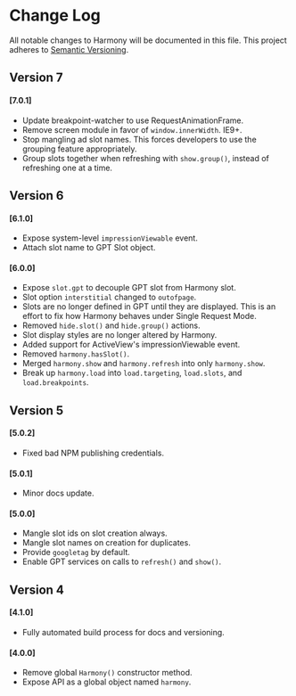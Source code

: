# Change Log
All notable changes to Harmony will be documented in this file.
This project adheres to [Semantic Versioning](http://semver.org/).

## Version 7
#### [7.0.1]
- Update breakpoint-watcher to use RequestAnimationFrame.
- Remove screen module in favor of `window.innerWidth`. IE9+.
- Stop mangling ad slot names. This forces developers to use
the grouping feature appropriately.
- Group slots together when refreshing with `show.group()`,
instead of refreshing one at a time.

## Version 6
#### [6.1.0]
- Expose system-level `impressionViewable` event.
- Attach slot name to GPT Slot object.

#### [6.0.0]
- Expose `slot.gpt` to decouple GPT slot from Harmony slot.
- Slot option `interstitial` changed to `outofpage`.
- Slots are no longer defined in GPT until they are displayed. This
is an effort to fix how Harmony behaves under Single Request Mode.
- Removed `hide.slot()` and `hide.group()` actions.
- Slot display styles are no longer altered by Harmony.
- Added support for ActiveView's impressionViewable event.
- Removed `harmony.hasSlot()`.
- Merged `harmony.show` and `harmony.refresh` into only `harmony.show`.
- Break up `harmony.load` into `load.targeting`, `load.slots`,
and `load.breakpoints`.

## Version 5
#### [5.0.2]
- Fixed bad NPM publishing credentials.

#### [5.0.1]
- Minor docs update.

#### [5.0.0]
- Mangle slot ids on slot creation always.
- Mangle slot names on creation for duplicates.
- Provide `googletag` by default.
- Enable GPT services on calls to `refresh()` and `show()`.

## Version 4
#### [4.1.0]
- Fully automated build process for docs and versioning.

#### [4.0.0]
- Remove global `Harmony()` constructor method.
- Expose API as a global object named `harmony`.

